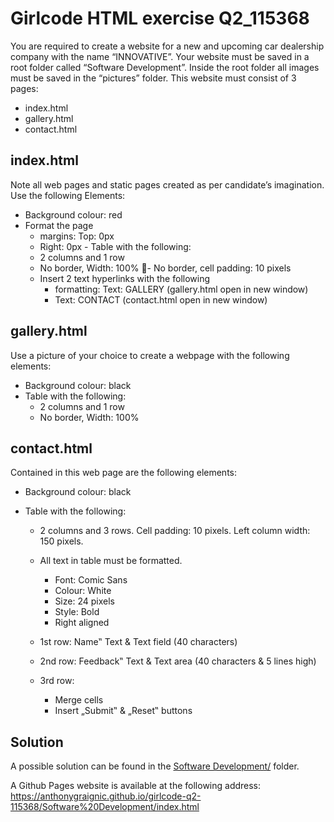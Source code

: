# Girlcode HTML exercise Q2_115368

You are required to create a website for a new and upcoming car dealership company with the name “INNOVATIVE”. Your website must be saved in a root folder called “Software Development”. Inside the root folder all images must be saved in the “pictures” folder. This website must consist of 3 pages:

- index.html
- gallery.html
- contact.html

## index.html

Note all web pages and static pages created as per candidate’s imagination. Use the following
Elements:

- Background colour: red
- Format the page
  - margins: Top: 0px
  - Right: 0px
    - Table with the following:
  - 2 columns and 1 row
  - No border, Width: 100%
    - No border, cell padding: 10 pixels
  - Insert 2 text hyperlinks with the following
    - formatting: Text: GALLERY (gallery.html open in new window)
    - Text: CONTACT (contact.html open in new window)

## gallery.html

Use a picture of your choice to create a webpage with the following elements:

- Background colour: black
- Table with the following:
  - 2 columns and 1 row
  - No border, Width: 100%

## contact.html

Contained in this web page are the following elements:

- Background colour: black
- Table with the following:

  - 2 columns and 3 rows. Cell padding: 10 pixels. Left column width: 150 pixels.
  - All text in table must be formatted.

    - Font: Comic Sans
    - Colour: White
    - Size: 24 pixels
    - Style: Bold
    - Right aligned

  - 1st row: Name‟ Text & Text field (40 characters)
  - 2nd row: Feedback‟ Text & Text area (40 characters & 5 lines high)
  - 3rd row:
    - Merge cells
    - Insert „Submit‟ & „Reset‟ buttons

## Solution

A possible solution can be found in the [Software Development/](/Software%20Development/) folder.

A Github Pages website is available at the following address: https://anthonygraignic.github.io/girlcode-q2-115368/Software%20Development/index.html
